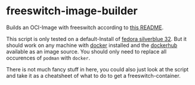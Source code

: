 # freeswitch-image-builder

Builds an OCI-Image with freeswitch according to [this
README](https://github.com/signalwire/freeswitch/tree/master/docker/base_image).

This script is only tested on a default-Install of [fedora
silverblue 32](https://silverblue.fedoraproject.org/). But it should work on
any machine with [docker](https://www.docker.com/) installed and the
[dockerhub](https://hub.docker.com/) available as an image source. You should
only need to replace all occurences of `podman` with `docker`.

There is not much fancy stuff in here, you could also just look at the script
and take it as a cheatsheet of what to do to get a freeswitch-container.
